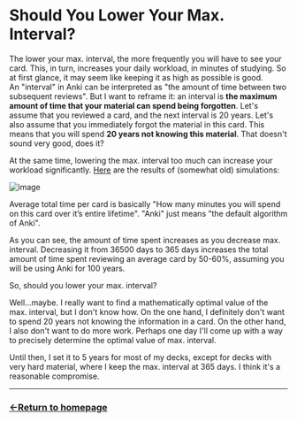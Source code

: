 # Should You Lower Your Max. Interval?

The lower your max. interval, the more frequently you will have to see your card. This, in turn, increases your daily workload, in minutes of studying. So at first glance, it may seem like keeping it as high as possible is good. <br />
An "interval" in Anki can be interpreted as "the amount of time between two subsequent reviews". But I want to reframe it: an interval is **the maximum amount of time that your material can spend being forgotten**.
Let's assume that you reviewed a card, and the next interval is 20 years. Let's also assume that you immediately forgot the material in this card. This means that you will spend **20 years not knowing this material**. That doesn't sound very good, does it?

At the same time, lowering the max. interval too much can increase your workload significantly. [Here](https://forums.ankiweb.net/t/decrease-the-default-value-of-maximum-interval/36725/11?u=expertium) are the results of (somewhat old) simulations:

![image](https://github.com/user-attachments/assets/87ef0f3f-050c-4320-bc59-5c42a8b1e9f7)

Average total time per card is basically "How many minutes you will spend on this card over it’s entire lifetime". "Anki" just means "the default algorithm of Anki".

As you can see, the amount of time spent increases as you decrease max. interval. Decreasing it from 36500 days to 365 days increases the total amount of time spent reviewing an average card by 50-60%, assuming you will be using Anki for 100 years.

So, should you lower your max. interval?

Well...maybe. I really want to find a mathematically optimal value of the max. interval, but I don't know how. On the one hand, I definitely don't want to spend 20 years not knowing the information in a card. On the other hand, I also don't want to do more work.
Perhaps one day I'll come up with a way to precisely determine the optimal value of max. interval.

Until then, I set it to 5 years for most of my decks, except for decks with very hard material, where I keep the max. interval at 365 days. I think it's a reasonable compromise.


___
### [←Return to homepage](https://expertium.github.io/)
